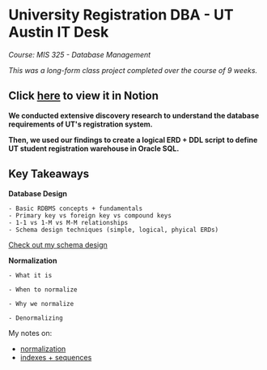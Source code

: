 # University Registration DBA - UT Austin IT Desk

*Course: MIS 325 - Database Management*

*This was a long-form class project completed over the course of 9 weeks.*

## Click [here](https://www.notion.so/animesh-s/Home-Page-6e039e82df07463ba571706af395c9e7) to view it in Notion



**We conducted extensive discovery research to understand the database**
**requirements of UT's registration system.**

**Then, we used our findings to create a logical ERD + DDL script**
**to define UT student registration warehouse in Oracle SQL.**

## Key Takeaways ##

**Database Design**

    - Basic RDBMS concepts + fundamentals
    - Primary key vs foreign key vs compound keys
    - 1-1 vs 1-M vs M-M relationships
    - Schema design techniques (simple, logical, phyical ERDs)

[Check out my schema design](https://s3.us-west-2.amazonaws.com/secure.notion-static.com/a141acf5-ebaa-4f89-aee9-8f985bf625a7/schema.png?X-Amz-Algorithm=AWS4-HMAC-SHA256&X-Amz-Content-Sha256=UNSIGNED-PAYLOAD&X-Amz-Credential=AKIAT73L2G45EIPT3X45%2F20221203%2Fus-west-2%2Fs3%2Faws4_request&X-Amz-Date=20221203T082225Z&X-Amz-Expires=86400&X-Amz-Signature=95abb7926f57148dc9995de9bc240dbeb35e26479958bcb2c0f3e262849d1cd0&X-Amz-SignedHeaders=host&response-content-disposition=filename%3D%22schema.png%22&x-id=GetObject)

**Normalization**
    
    - What it is

    - When to normalize

    - Why we normalize

    - Denormalizing
My notes on: 
- [normalization](https://animesh-s.notion.site/Normalization-8834c653bf4740d498e65634c3977a59)
- [indexes + sequences](https://www.notion.so/animesh-s/index-sequences-3b8add3b07254fbb9bd86a8be648f7cb)


</aside>


